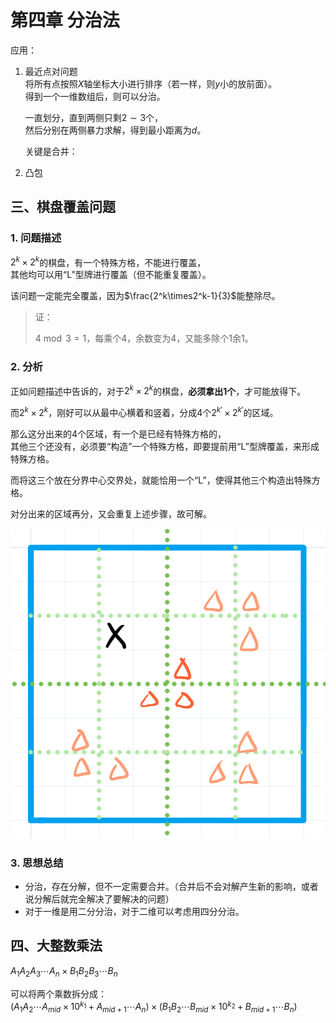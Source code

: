 # 第四章 分治法

应用：

1. 最近点对问题  
   将所有点按照$X$轴坐标大小进行排序（若一样，则$y$小的放前面）。  
   得到一个一维数组后，则可以分治。
  
   一直划分，直到两侧只剩$2\sim3$个，  
   然后分别在两侧暴力求解，得到最小距离为$d$。

   关键是合并：
2. 凸包

## 三、棋盘覆盖问题  

### 1. 问题描述

$2^k\times2^k$的棋盘，有一个特殊方格，不能进行覆盖，  
其他均可以用“L”型牌进行覆盖（但不能重复覆盖）。

该问题一定能完全覆盖，因为$\frac{2^k\times2^k-1}{3}$能整除尽。
> 证：
>
> $4\bmod3=1$，每乘个$4$，余数变为$4$，又能多除个$1$余$1$。

### 2. 分析

正如问题描述中告诉的，对于$2^k\times2^k$的棋盘，**必须拿出$1$个**，才可能放得下。

而$2^k\times2^k$，刚好可以从最中心横着和竖着，分成$4$个$2^{k'}\times2^{k'}$的区域。

那么这分出来的$4$个区域，有一个是已经有特殊方格的，  
其他三个还没有，必须要“构造”一个特殊方格，即要提前用“L”型牌覆盖，来形成特殊方格。

而将这三个放在分界中心交界处，就能恰用一个“L”，使得其他三个构造出特殊方格。

对分出来的区域再分，又会重复上述步骤，故可解。

![图 1](images/4-Division--04-06_15-30-52.png)

### 3. 思想总结

* 分治，存在分解，但不一定需要合并。（合并后不会对解产生新的影响，或者说分解后就完全解决了要解决的问题）
* 对于一维是用二分分治，对于二维可以考虑用四分分治。

## 四、大整数乘法

$A_1A_2A_3\cdots A_n \times B_1B_2B_3\cdots B_n$

可以将两个乘数拆分成：  
$(A_1A_2\cdots A_{mid} \times 10^{k_1} + A_{mid+1}\cdots A_n) \times (B_1B_2\cdots B_{mid} \times 10^{k_2} + B_{mid+1}\cdots B_n)$